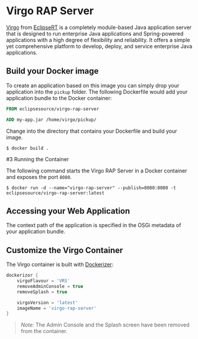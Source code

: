 # Virgo RAP Server

[Virgo][Virgo] from [EclipseRT][EclipseRT] is a completely module-based Java application server that is designed to run enterprise Java applications and Spring-powered applications with a high degree of flexibility and reliability. It offers a simple yet comprehensive platform to develop, deploy, and service enterprise Java applications.

## Build your Docker image

To create an application based on this image you can simply drop your application into the ``pickup`` folder.
The following Dockerfile would add your application bundle to the Docker container:

```Dockerfile
FROM eclipsesource/virgo-rap-server

ADD my-app.jar /home/virgo/pickup/
```

Change into the directory that contains your Dockerfile and build your image.

```shell
$ docker build .
```

#3 Running the Container

The following command starts the Virgo RAP Server in a Docker container and exposes the port ``8080``.

```shell
$ docker run -d --name="virgo-rap-server" --publish=8080:8080 -t eclipsesource/virgo-rap-server:latest
```

## Accessing your Web Application

The context path of the application is specified in the OSGi metadata of your application bundle.

## Customize the Virgo Container

The Virgo container is built with [Dockerizer][Dockerizor]:

```groovy
dockerizor {
    virgoFlavour = 'VRS'
    removeAdminConsole = true
    removeSplash = true

    virgoVersion = 'latest'
    imageName = 'virgo-rap-server'
}
```

> *Note:* The Admin Console and the Splash screen have been removed from the container.

[Virgo]: http://eclipse.org/virgo
[EclipseRT]: http://eclipse.org/rt
[Dockerizor]: https://github.com/eclipsesource/dockerizor
